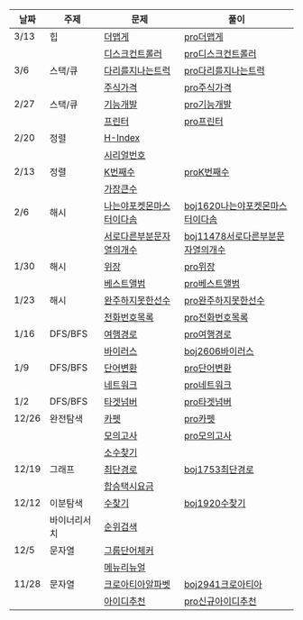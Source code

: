 | 날짜  | 주제         | 문제                                                                             | 풀이                                                                                                                                                                                                               |
| ----- | ------------ | -------------------------------------------------------------------------------- | ------------------------------------------------------------------------------------------------------------------------------------------------------------------------------------------------------------------ |
| 3/13   | 힙      | [더맵게](https://programmers.co.kr/learn/courses/30/lessons/42626)     | [pro더맵게](https://github.com/ritajeong/algorithmer/blob/master/pro%EB%8D%94%EB%A7%B5%EA%B2%8C.java)
|       |              | [디스크컨트롤러](https://programmers.co.kr/learn/courses/30/lessons/42627)             | [pro디스크컨트롤러](https://github.com/ritajeong/algorithmer/blob/master/pro%EB%94%94%EC%8A%A4%ED%81%AC%EC%BB%A8%ED%8A%B8%EB%A1%A4%EB%9F%AC.java)|
| 3/6   | 스택/큐      | [다리를지나는트럭](https://programmers.co.kr/learn/courses/30/lessons/42583)     | [pro다리를지나는트럭](https://github.com/ritajeong/algorithmer/blob/master/pro%EB%8B%A4%EB%A6%AC%EB%A5%BC%EC%A7%80%EB%82%98%EB%8A%94%ED%8A%B8%EB%9F%AD.java)
|       |              | [주식가격](https://programmers.co.kr/learn/courses/30/lessons/42584)             | [pro주식가격](https://github.com/ritajeong/algorithmer/blob/master/pro%EC%A3%BC%EC%8B%9D%EA%B0%80%EA%B2%A9.java)
| 2/27  | 스택/큐      | [기능개발](https://programmers.co.kr/learn/courses/30/lessons/42586)             | [pro기능개발](https://github.com/ritajeong/algorithmer/blob/52280b4c36f6753ee71e8263ee97a6800efe6216/pro%EA%B8%B0%EB%8A%A5%EA%B0%9C%EB%B0%9C.java)                                                                 |
|       |              | [프린터](https://programmers.co.kr/learn/courses/30/lessons/42587)               | [pro프린터](https://github.com/ritajeong/algorithmer/blob/52280b4c36f6753ee71e8263ee97a6800efe6216/pro%ED%94%84%EB%A6%B0%ED%84%B0.java)                                                                            |
| 2/20  | 정렬         | [H-Index](https://programmers.co.kr/learn/courses/30/lessons/42747)              |
|       |              | [시리얼번호](https://www.acmicpc.net/problem/1431)                               |
| 2/13  | 정렬         | [K번째수](https://programmers.co.kr/learn/courses/30/lessons/42748)              | [proK번째수](https://github.com/ritajeong/algorithmer/blob/master/proK%EB%B2%88%EC%A7%B8%EC%88%98.java)                                                                                                            |
|       |              | [가장큰수](https://programmers.co.kr/learn/courses/30/lessons/42746)             |
| 2/6   | 해시         | [나는야포켓몬마스터이다솜](https://www.acmicpc.net/problem/1620)                 | [boj1620나는야포켓몬마스터이다솜](https://github.com/ritajeong/algorithmer/blob/master/boj1620%EB%82%98%EB%8A%94%EC%95%BC%ED%8F%AC%EC%BC%93%EB%AA%AC%EB%A7%88%EC%8A%A4%ED%84%B0%EC%9D%B4%EB%8B%A4%EC%86%9C.java)   |
|       |              | [서로다른부분문자열의개수](https://www.acmicpc.net/problem/11478)                | [boj11478서로다른부분문자열의개수](https://github.com/ritajeong/algorithmer/blob/master/boj11478%EC%84%9C%EB%A1%9C%EB%8B%A4%EB%A5%B8%EB%B6%80%EB%B6%84%EB%AC%B8%EC%9E%90%EC%97%B4%EC%9D%98%EA%B0%9C%EC%88%98.java) |
| 1/30  | 해시         | [위장](https://programmers.co.kr/learn/courses/30/lessons/42578)                 | [pro위장](https://github.com/ritajeong/algorithmer/blob/master/pro%EC%9C%84%EC%9E%A5.java)                                                                                                                         |
|       |              | [베스트앨범](https://programmers.co.kr/learn/courses/30/lessons/42579)           | [pro베스트앨범](https://github.com/ritajeong/algorithmer/blob/master/pro%EB%B2%A0%EC%8A%A4%ED%8A%B8%EC%95%A8%EB%B2%94.java)                                                                                        |
| 1/23  | 해시         | [완주하지못한선수](https://programmers.co.kr/learn/courses/30/lessons/42576)     | [pro완주하지못한선수](https://github.com/ritajeong/algorithmer/blob/master/pro%EC%99%84%EC%A3%BC%ED%95%98%EC%A7%80%EB%AA%BB%ED%95%9C%EC%84%A0%EC%88%98.java)                                                       |
|       |              | [전화번호목록](https://programmers.co.kr/learn/courses/30/lessons/42577)         | [pro전화번호목록](https://github.com/ritajeong/algorithmer/blob/master/pro%EC%A0%84%ED%99%94%EB%B2%88%ED%98%B8%EB%AA%A9%EB%A1%9D.java)                                                                             |
| 1/16  | DFS/BFS      | [여행경로](https://programmers.co.kr/learn/courses/30/lessons/43164)             | [pro여행경로](https://github.com/ritajeong/algorithmer/blob/master/pro%EC%97%AC%ED%96%89%EA%B2%BD%EB%A1%9C.java)                                                                                                   |
|       |              | [바이러스](https://www.acmicpc.net/problem/2606)                                 | [boj2606바이러스](https://github.com/ritajeong/algorithmer/blob/master/boj2606%EB%B0%94%EC%9D%B4%EB%9F%AC%EC%8A%A4.java)                                                                                           |
| 1/9   | DFS/BFS      | [단어변환](https://programmers.co.kr/learn/courses/30/lessons/43163)             | [pro단어변환](https://github.com/ritajeong/algorithmer/blob/master/pro%EB%8B%A8%EC%96%B4%EB%B3%80%ED%99%98.java)                                                                                                   |
|       |              | [네트워크](https://programmers.co.kr/learn/courses/30/lessons/43162)             | [pro네트워크](https://github.com/ritajeong/algorithmer/blob/master/pro%EB%84%A4%ED%8A%B8%EC%9B%8C%ED%81%AC.java)                                                                                                   |
| 1/2   | DFS/BFS      | [타겟넘버](https://programmers.co.kr/learn/courses/30/lessons/43165)             | [pro타겟넘버](https://github.com/ritajeong/algorithmer/blob/master/pro%ED%83%80%EA%B2%9F%EB%84%98%EB%B2%84.java)                                                                                                   |
| 12/26 | 완전탐색     | [카펫](https://programmers.co.kr/learn/courses/30/lessons/42842)                 | [pro카펫](https://github.com/ritajeong/algorithmer/blob/master/pro%EC%B9%B4%ED%8E%AB.java)                                                                                                                         |
|       |              | [모의고사](https://programmers.co.kr/learn/courses/30/lessons/42840)             | [pro모의고사](https://github.com/ritajeong/algorithmer/blob/master/pro%EB%AA%A8%EC%9D%98%EA%B3%A0%EC%82%AC.java)                                                                                                   |
|       |              | [소수찾기](https://programmers.co.kr/learn/courses/30/lessons/42839)             |
| 12/19 | 그래프       | [최단경로](https://www.acmicpc.net/problem/1753)                                 | [boj1753최단경로](https://github.com/ritajeong/algorithmer/blob/master/boj1753%EC%B5%9C%EB%8B%A8%EA%B2%BD%EB%A1%9C.java)                                                                                           |
|       |              | [합승택시요금](https://tech.kakao.com/2021/01/25/2021-kakao-recruitment-round-1) |                                                                                                                                                                                                                    |
| 12/12 | 이분탐색     | [수찾기](https://www.acmicpc.net/problem/1920)                                   | [boj1920수찾기](https://github.com/ritajeong/algorithmer/blob/master/boj1920%EC%88%98%EC%B0%BE%EA%B8%B0.java)                                                                                                      |
|       | 바이너리서치 | [순위검색](https://tech.kakao.com/2021/01/25/2021-kakao-recruitment-round-1/)    |
| 12/5  | 문자열       | [그룹단어체커](https://www.acmicpc.net/problem/1316)                             |
|       |              | [메뉴리뉴얼](https://tech.kakao.com/2021/01/25/2021-kakao-recruitment-round-1/)  |
| 11/28 | 문자열       | [크로아티아알파벳](https://www.acmicpc.net/problem/2941)                         | [boj2941크로아티아](https://github.com/ritajeong/algorithmer/blob/master/boj2941%ED%81%AC%EB%A1%9C%EC%95%84%ED%8B%B0%EC%95%84.java)                                                                                |
|       |              | [아이디추천](https://tech.kakao.com/2021/01/25/2021-kakao-recruitment-round-1/)  | [pro신규아이디추천](https://github.com/ritajeong/algorithmer/blob/master/pro%EC%8B%A0%EA%B7%9C%EC%95%84%EC%9D%B4%EB%94%94%EC%B6%94%EC%B2%9C.java)                                                                  |
